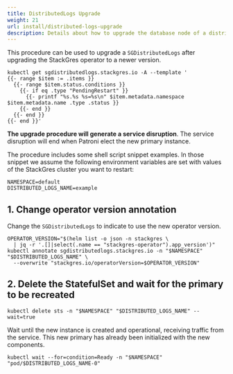 ```yaml
---
title: DistributedLogs Upgrade
weight: 21
url: install/distributed-logs-upgrade
description: Details about how to upgrade the database node of a distributed logs.
---
```


This procedure can be used to upgrade a `SGDistributedLogs` after upgrading the StackGres operator
 to a newer version.

```shell
kubectl get sgdistributedlogs.stackgres.io -A --template '
{{- range $item := .items }}
  {{- range $item.status.conditions }}
    {{- if eq .type "PendingRestart" }}
      {{- printf "%s.%s %s=%s\n" $item.metadata.namespace $item.metadata.name .type .status }}
    {{- end }}
  {{- end }}
{{- end }}'
```

**The upgrade procedure will generate a service disruption**. The service disruption will end when Patroni
 elect the new primary instance.

The procedure includes some shell script snippet examples. In those snippet we assume the
 following environment variables are set with values of the StackGres cluster you want to restart:

```shell
NAMESPACE=default
DISTRIBUTED_LOGS_NAME=example
```

## 1. Change operator version annotation

Change the `SGDistributedLogs` to indicate to use the new operator version.

```shell
OPERATOR_VERSION="$(helm list -o json -n stackgres \
  | jq -r '.[]|select(.name == "stackgres-operator").app_version')"
kubectl annotate sgdistributedlogs.stackgres.io -n "$NAMESPACE" "$DISTRIBUTED_LOGS_NAME" \
  --overwrite "stackgres.io/operatorVersion=$OPERATOR_VERSION"
```

## 2. Delete the StatefulSet and wait for the primary to be recreated

```shell
kubectl delete sts -n "$NAMESPACE" "$DISTRIBUTED_LOGS_NAME" --wait=true
```

Wait until the new instance is created and operational, receiving traffic from the service. This new
 primary has already been initialized with the new components.

```shell
kubectl wait --for=condition=Ready -n "$NAMESPACE" "pod/$DISTRIBUTED_LOGS_NAME-0"
```
